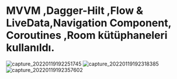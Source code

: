 # MVVM ,Dagger-Hilt ,Flow & LiveData,Navigation Component, Coroutines ,Room kütüphaneleri kullanıldı.
![capture_20220119192251745](https://user-images.githubusercontent.com/56538177/150173804-510e851e-e3b3-498c-98f9-10fdc8ea800e.jpg)
![capture_20220119192318385](https://user-images.githubusercontent.com/56538177/150173948-208cb62b-1ffb-4313-a6a2-05df9d5c3b19.jpg)
![capture_20220119192357602](https://user-images.githubusercontent.com/56538177/150173984-4bc20847-77b3-451b-8639-e97f567c396a.jpg)
